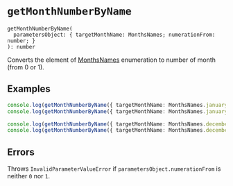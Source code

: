 # `getMonthNumberByName`

```
getMonthNumberByName(
  parametersObject: { targetMonthName: MonthsNames; numerationFrom: number; }
): number
```

Converts the element of [MonthsNames](./../ConstantsAndEnumerations/MonthsNames.md) enumeration to number of
month (from 0 or 1).

## Examples

```typescript
console.log(getMonthNumberByName({ targetMonthName: MonthsNames.january, numerationFrom: 0 })); // => 0
console.log(getMonthNumberByName({ targetMonthName: MonthsNames.january, numerationFrom: 1 })); // => 1

console.log(getMonthNumberByName({ targetMonthName: MonthsNames.december, numerationFrom: 0 })); // => 11
console.log(getMonthNumberByName({ targetMonthName: MonthsNames.december, numerationFrom: 1 })); // => 12
```

## Errors

Throws `InvalidParameterValueError` if `parametersObject.numerationFrom` is neither `0` nor `1`.
